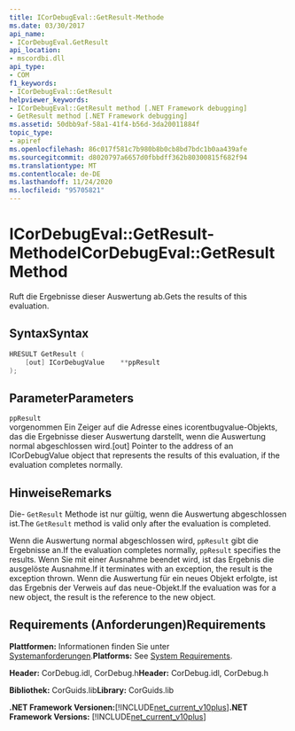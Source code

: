 ```yaml
---
title: ICorDebugEval::GetResult-Methode
ms.date: 03/30/2017
api_name:
- ICorDebugEval.GetResult
api_location:
- mscordbi.dll
api_type:
- COM
f1_keywords:
- ICorDebugEval::GetResult
helpviewer_keywords:
- ICorDebugEval::GetResult method [.NET Framework debugging]
- GetResult method [.NET Framework debugging]
ms.assetid: 50dbb9af-58a1-41f4-b56d-3da20011884f
topic_type:
- apiref
ms.openlocfilehash: 86c017f581c7b980b8b0cb8bd7bdc1b0aa439afe
ms.sourcegitcommit: d8020797a6657d0fbbdff362b80300815f682f94
ms.translationtype: MT
ms.contentlocale: de-DE
ms.lasthandoff: 11/24/2020
ms.locfileid: "95705821"
---
```

# <a name="icordebugevalgetresult-method"></a><span data-ttu-id="c72bb-102">ICorDebugEval::GetResult-Methode</span><span class="sxs-lookup"><span data-stu-id="c72bb-102">ICorDebugEval::GetResult Method</span></span>

<span data-ttu-id="c72bb-103">Ruft die Ergebnisse dieser Auswertung ab.</span><span class="sxs-lookup"><span data-stu-id="c72bb-103">Gets the results of this evaluation.</span></span>  
  
## <a name="syntax"></a><span data-ttu-id="c72bb-104">Syntax</span><span class="sxs-lookup"><span data-stu-id="c72bb-104">Syntax</span></span>  
  
```cpp  
HRESULT GetResult (  
    [out] ICorDebugValue    **ppResult  
);  
```  
  
## <a name="parameters"></a><span data-ttu-id="c72bb-105">Parameter</span><span class="sxs-lookup"><span data-stu-id="c72bb-105">Parameters</span></span>  

 `ppResult`  
 <span data-ttu-id="c72bb-106">vorgenommen Ein Zeiger auf die Adresse eines icorentbugvalue-Objekts, das die Ergebnisse dieser Auswertung darstellt, wenn die Auswertung normal abgeschlossen wird.</span><span class="sxs-lookup"><span data-stu-id="c72bb-106">[out] Pointer to the address of an ICorDebugValue object that represents the results of this evaluation, if the evaluation completes normally.</span></span>  
  
## <a name="remarks"></a><span data-ttu-id="c72bb-107">Hinweise</span><span class="sxs-lookup"><span data-stu-id="c72bb-107">Remarks</span></span>  

 <span data-ttu-id="c72bb-108">Die- `GetResult` Methode ist nur gültig, wenn die Auswertung abgeschlossen ist.</span><span class="sxs-lookup"><span data-stu-id="c72bb-108">The `GetResult` method is valid only after the evaluation is completed.</span></span>  
  
 <span data-ttu-id="c72bb-109">Wenn die Auswertung normal abgeschlossen wird, `ppResult` gibt die Ergebnisse an.</span><span class="sxs-lookup"><span data-stu-id="c72bb-109">If the evaluation completes normally, `ppResult` specifies the results.</span></span> <span data-ttu-id="c72bb-110">Wenn Sie mit einer Ausnahme beendet wird, ist das Ergebnis die ausgelöste Ausnahme.</span><span class="sxs-lookup"><span data-stu-id="c72bb-110">If it terminates with an exception, the result is the exception thrown.</span></span> <span data-ttu-id="c72bb-111">Wenn die Auswertung für ein neues Objekt erfolgte, ist das Ergebnis der Verweis auf das neue-Objekt.</span><span class="sxs-lookup"><span data-stu-id="c72bb-111">If the evaluation was for a new object, the result is the reference to the new object.</span></span>  
  
## <a name="requirements"></a><span data-ttu-id="c72bb-112">Requirements (Anforderungen)</span><span class="sxs-lookup"><span data-stu-id="c72bb-112">Requirements</span></span>  

 <span data-ttu-id="c72bb-113">**Plattformen:** Informationen finden Sie unter [Systemanforderungen](../../get-started/system-requirements.md).</span><span class="sxs-lookup"><span data-stu-id="c72bb-113">**Platforms:** See [System Requirements](../../get-started/system-requirements.md).</span></span>  
  
 <span data-ttu-id="c72bb-114">**Header:** CorDebug.idl, CorDebug.h</span><span class="sxs-lookup"><span data-stu-id="c72bb-114">**Header:** CorDebug.idl, CorDebug.h</span></span>  
  
 <span data-ttu-id="c72bb-115">**Bibliothek:** CorGuids.lib</span><span class="sxs-lookup"><span data-stu-id="c72bb-115">**Library:** CorGuids.lib</span></span>  
  
 <span data-ttu-id="c72bb-116">**.NET Framework Versionen:**[!INCLUDE[net_current_v10plus](../../../../includes/net-current-v10plus-md.md)]</span><span class="sxs-lookup"><span data-stu-id="c72bb-116">**.NET Framework Versions:** [!INCLUDE[net_current_v10plus](../../../../includes/net-current-v10plus-md.md)]</span></span>
